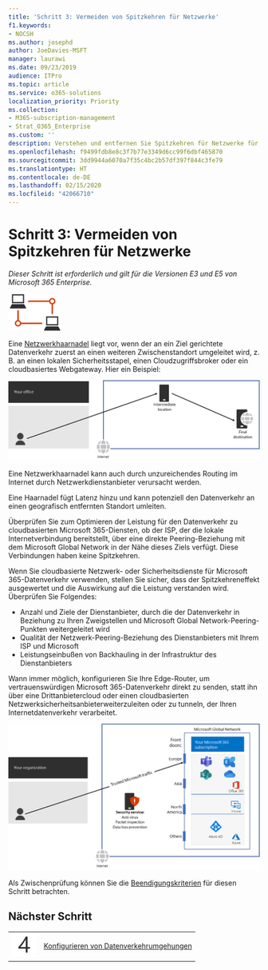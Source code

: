 ```yaml
---
title: 'Schritt 3: Vermeiden von Spitzkehren für Netzwerke'
f1.keywords:
- NOCSH
ms.author: josephd
author: JoeDavies-MSFT
manager: laurawi
ms.date: 09/23/2019
audience: ITPro
ms.topic: article
ms.service: o365-solutions
localization_priority: Priority
ms.collection:
- M365-subscription-management
- Strat_O365_Enterprise
ms.custom: ''
description: Verstehen und entfernen Sie Spitzkehren für Netzwerke für eine bessere Leistung.
ms.openlocfilehash: f9499fdb8e8c3f7b77e3349d6cc99f6dbf465870
ms.sourcegitcommit: 3dd9944a6070a7f35c4bc2b57df397f844c3fe79
ms.translationtype: HT
ms.contentlocale: de-DE
ms.lasthandoff: 02/15/2020
ms.locfileid: "42066710"
---
```

# <a name="step-3-avoid-network-hairpins"></a>Schritt 3: Vermeiden von Spitzkehren für Netzwerke

*Dieser Schritt ist erforderlich und gilt für die Versionen E3 und E5 von Microsoft 365 Enterprise.*

![Phase 1: Vernetzung](../media/deploy-foundation-infrastructure/networking_icon-small.png)

Eine [Netzwerkhaarnadel](https://docs.microsoft.com/office365/enterprise/office-365-network-connectivity-principles#BKMK_P3) liegt vor, wenn der an ein Ziel gerichtete Datenverkehr zuerst an einen weiteren Zwischenstandort umgeleitet wird, z. B. an einen lokalen Sicherheitsstapel, einen Cloudzugriffsbroker oder ein cloudbasiertes Webgateway. Hier ein Beispiel:

![Beispiel für eine Netzwerkhaarnadel](../media/networking-avoid-network-hairpins/network-hairpin-example.png)

Eine Netzwerkhaarnadel kann auch durch unzureichendes Routing im Internet durch Netzwerkdienstanbieter verursacht werden. 

Eine Haarnadel fügt Latenz hinzu und kann potenziell den Datenverkehr an einen geografisch entfernten Standort umleiten.

Überprüfen Sie zum Optimieren der Leistung für den Datenverkehr zu cloudbasierten Microsoft 365-Diensten, ob der ISP, der die lokale Internetverbindung bereitstellt, über eine direkte Peering-Beziehung mit dem Microsoft Global Network in der Nähe dieses Ziels verfügt. Diese Verbindungen haben keine Spitzkehren.

Wenn Sie cloudbasierte Netzwerk- oder Sicherheitsdienste für Microsoft 365-Datenverkehr verwenden, stellen Sie sicher, dass der Spitzkehreneffekt ausgewertet und die Auswirkung auf die Leistung verstanden wird. Überprüfen Sie Folgendes:

- Anzahl und Ziele der Dienstanbieter, durch die der Datenverkehr in Beziehung zu Ihren Zweigstellen und Microsoft Global Network-Peering-Punkten weitergeleitet wird 
- Qualität der Netzwerk-Peering-Beziehung des Dienstanbieters mit Ihrem ISP und Microsoft 
- Leistungseinbußen von Backhauling in der Infrastruktur des Dienstanbieters

Wann immer möglich, konfigurieren Sie Ihre Edge-Router, um vertrauenswürdigen Microsoft 365-Datenverkehr direkt zu senden, statt ihn über eine Drittanbietercloud oder einen cloudbasierten Netzwerksicherheitsanbieterweiterzuleiten oder zu tunneln, der Ihren Internetdatenverkehr verarbeitet. 

![Beispiel für die Umgehung einer Netzwerkhaarnadel](../media/networking-avoid-network-hairpins/bypassing-network-hairpin.png)

Als Zwischenprüfung können Sie die [Beendigungskriterien](networking-exit-criteria.md#crit-networking-step3) für diesen Schritt betrachten.

## <a name="next-step"></a>Nächster Schritt

|||
|:-------|:-----|
|![Schritt 4](../media/stepnumbers/Step4.png)|[Konfigurieren von Datenverkehrumgehungen](networking-configure-proxies-firewalls.md)|
